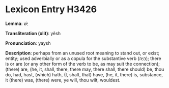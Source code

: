 # Lexicon Entry H3426

**Lemma**: יֵשׁ

**Transliteration (xlit)**: yêsh

**Pronunciation**: yaysh

**Description**:
perhaps from an unused root meaning to stand out, or exist; entity; used adverbially or as a copula for the substantive verb (הָיָה); there is or are (or any other form of the verb to be, as may suit the connection); (there) are, (he, it, shall, there, there may, there shall, there should) be, thou do, had, hast, (which) hath, (I, shalt, that) have, (he, it, there) is, substance, it (there) was, (there) were, ye will, thou wilt, wouldest.
